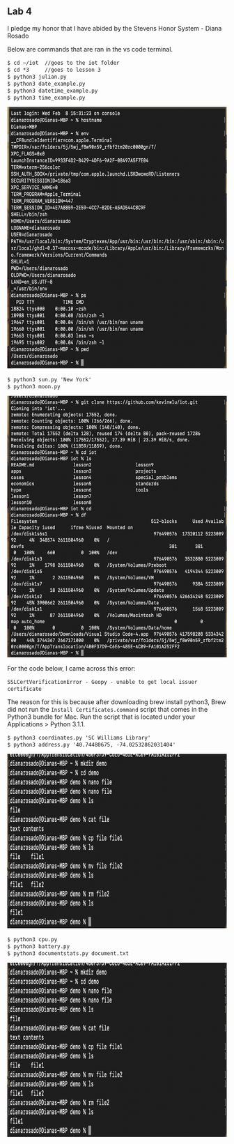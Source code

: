 ## Lab 4

I pledge my honor that I have abided by the Stevens Honor System - Diana Rosado


Below are commands that are ran in the vs code terminal.

```
$ cd ~/iot  //goes to the iot folder
$ cd *3     //goes to lesson 3
$ python3 julian.py
$ python3 date_example.py
$ python3 datetime_example.py
$ python3 time_example.py
```
<img src="https://github.com/Diana-Rosado/Rosado-CPE-322/blob/main/Labs/Lab2/host2pwd.png" width="800" height="600">

```
$ python3 sun.py 'New York'
$ python3 moon.py
```
<img src="https://github.com/Diana-Rosado/Rosado-CPE-322/blob/main/Labs/Lab2/clone2df.png" width="800" height="600">

For the code below, I came across this error:
```
SSLCertVerificationError - Geopy - unable to get local issuer certificate 
```
The reason for this is because after downloading brew install python3, Brew did not run the ```Install Certificates.command``` script that comes in the Python3 bundle for Mac. Run the script that is located under your Applications > Python 3.1.1.

```
$ python3 coordinates.py 'SC Williams Library'
$ python3 address.py '40.74480675, -74.02532862031404'
```
<img src="https://github.com/Diana-Rosado/Rosado-CPE-322/blob/main/Labs/Lab2/demo.png" width="800" height="400">

```
$ python3 cpu.py
$ python3 battery.py
$ python3 documentstats.py document.txt

```
<img src="https://github.com/Diana-Rosado/Rosado-CPE-322/blob/main/Labs/Lab2/demo.png" width="800" height="400">



